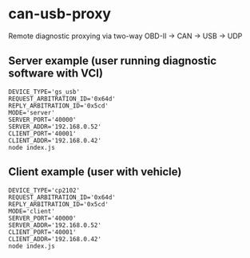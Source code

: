 # can-usb-proxy
Remote diagnostic proxying via two-way OBD-II -> CAN -> USB -> UDP

## Server example (user running diagnostic software with VCI)

```shell
DEVICE_TYPE='gs_usb'
REQUEST_ARBITRATION_ID='0x64d'
REPLY_ARBITRATION_ID='0x5cd'
MODE='server'
SERVER_PORT='40000'
SERVER_ADDR='192.168.0.52'
CLIENT_PORT='40001'
CLIENT_ADDR='192.168.0.42'
node index.js
```

## Client example (user with vehicle)

```shell
DEVICE_TYPE='cp2102'
REQUEST_ARBITRATION_ID='0x64d'
REPLY_ARBITRATION_ID='0x5cd'
MODE='client'
SERVER_PORT='40000'
SERVER_ADDR='192.168.0.52'
CLIENT_PORT='40001'
CLIENT_ADDR='192.168.0.42'
node index.js
```
